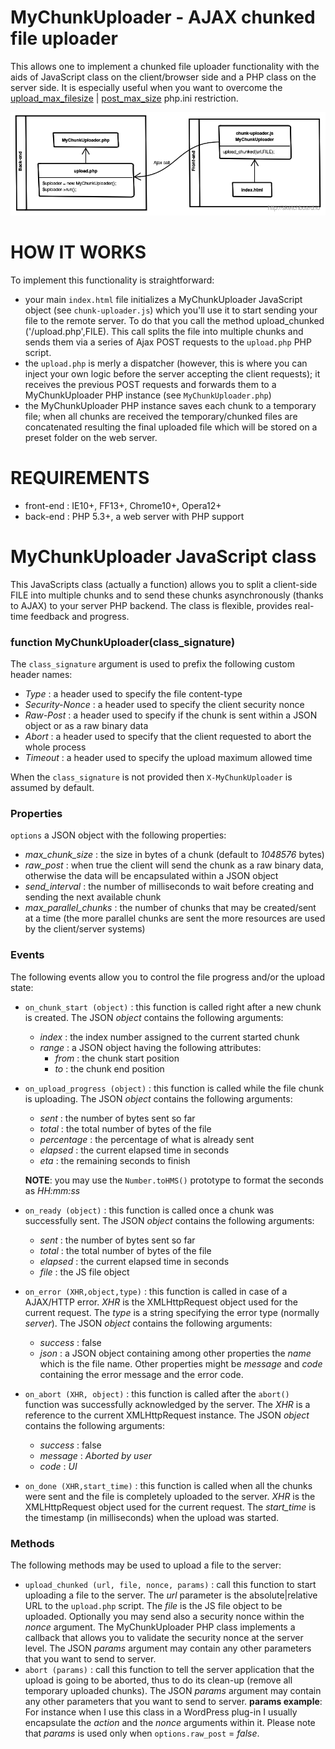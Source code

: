 MyChunkUploader - AJAX chunked file uploader
===============
This allows one to implement a chunked file uploader functionality with the aids of JavaScript class on the client/browser side and a PHP class on the server side.
It is especially useful when you want to overcome the [upload_max_filesize](http://php.net/manual/en/ini.core.php#ini.upload-max-filesize) | [post_max_size](http://php.net/manual/en/ini.core.php#ini.post-max-size) php.ini restriction.

![My Diagram Image](usage-diagram.png)

HOW IT WORKS
============

To implement this functionality is straightforward:
- your main `index.html` file initializes a MyChunkUploader JavaScript object (see `chunk-uploader.js`) which you'll use it to start sending your file to the remote server. To do that you call the method upload_chunked ('/upload.php',FILE). This call splits the file into multiple chunks and sends them via a series of Ajax POST requests to the `upload.php` PHP script.
- the `upload.php` is merly a dispatcher (however, this is where you can inject your own logic before the server accepting the client requests); it receives the previous POST requests and forwards them to a MyChunkUploader PHP instance (see `MyChunkUploader.php`)
- the MyChunkUploader PHP instance saves each chunk to a temporary file; when all chunks are received the temporary/chunked files are concatenated resulting the final uploaded file which will be stored on a preset folder on the web server.

REQUIREMENTS
============

- front-end : IE10+, FF13+, Chrome10+, Opera12+
- back-end  : PHP 5.3+, a web server with PHP support

MyChunkUploader JavaScript class
================================

This JavaScripts class (actually a function) allows you to split a client-side FILE into multiple chunks and to send these chunks asynchronously (thanks to AJAX) to your server PHP backend. The class is flexible, provides real-time feedback and progress.

### function MyChunkUploader(class_signature)
The `class_signature` argument is used to prefix the following custom header names:
- *Type* : a header used to specify the file content-type
- *Security-Nonce* : a header used to specify the client security nonce
- *Raw-Post* : a header used to specify if the chunk is sent within a JSON object or as a raw binary data
- *Abort* : a header used to specify that the client requested to abort the whole process
- *Timeout* : a header used to specify the upload maximum allowed time

When the `class_signature` is not provided then `X-MyChunkUploader` is assumed by default.

### Properties
`options` a JSON object with the following properties:
- *max_chunk_size* : the size in bytes of a chunk (default to *1048576* bytes)
- *raw_post* : when true the client will send the chunk as a raw binary data, otherwise the data will be encapsulated within a JSON object
- *send_interval* : the number of milliseconds to wait before creating and sending the next available chunk
- *max_parallel_chunks* : the number of chunks that may be created/sent at a time (the more parallel chunks are sent the more resources are used by the client/server systems)

### Events
The following events allow you to control the file progress and/or the upload state:
- `on_chunk_start (object)` : this function is called right after a new chunk is created. The JSON *object* contains the following arguments:
  - *index* : the index number assigned to the current started chunk
  - *range* : a JSON object having the following attributes:
    * *from* : the chunk start position
    * *to* : the chunk end position
- `on_upload_progress (object)` : this function is called while the file chunk is uploading. The JSON *object* contains the following arguments:
  * *sent* : the number of bytes sent so far
  * *total* : the total number of bytes of the file
  * *percentage* : the percentage of what is already sent
  * *elapsed* : the current elapsed time in seconds
  * *eta* : the remaining seconds to finish

  **NOTE**: you may use the `Number.toHMS()` prototype to format the seconds as *HH:mm:ss*
  
- `on_ready (object)` : this function is called once a chunk was successfully sent. The JSON *object* contains the following arguments:
  * *sent* : the number of bytes sent so far
  * *total* : the total number of bytes of the file
  * *elapsed* : the current elapsed time in seconds
  * *file* : the JS file object
- `on_error (XHR,object,type)` : this function is called in case of a AJAX/HTTP error. *XHR* is the XMLHttpRequest object used for the current request. The *type* is a string specifying the error type (normally *server*). The JSON *object* contains the following arguments:
  * *success* : false
  * *json* : a JSON object containing among other properties the *name* which is the file name. Other properties might be *message* and *code* containing the error message and the error code.
- `on_abort (XHR, object)` : this function is called after the `abort()` function was successfully acknowledged by the server. The *XHR* is a reference to the current XMLHttpRequest instance. The JSON *object* contains the following arguments:
  * *success* : false
  * *message* : *Aborted by user*
  * *code* : *UI*
- `on_done (XHR,start_time)` : this function is called when all the chunks were sent and the file is completely uploaded to the server. *XHR* is the XMLHttpRequest object used for the current request. The *start_time* is the timestamp (in milliseconds) when the upload was started.

### Methods

The following methods may be used to upload a file to the server:
- `upload_chunked (url, file, nonce, params)` : call this function to start uploading a file to the server. The *url* parameter is the absolute|relative URL to the `upload.php` script. The *file* is the JS file object to be uploaded. Optionally you may send also a security nonce within the *nonce* argument. The MyChunkUploader PHP class implements a callback that allows you to validate the security nonce at the server level. The JSON *params* argument may contain any other parameters that you want to send to server.
- `abort (params)` : call this function to tell the server application that the upload is going to be aborted, thus to do its clean-up (remove all temporary uploaded chunks). The JSON *params* argument may contain any other parameters that you want to send to server.
  **params example**: For instance when I use this class in a WordPress plug-in I usually encapsulate the *action* and the *nonce* arguments within it. Please note that *params* is used only when `options.raw_post` = *false*.
